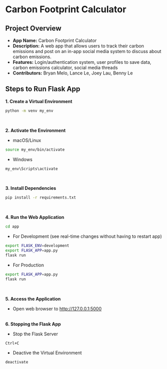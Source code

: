 # Carbon Footprint Calculator

## Project Overview
- **App Name:** Carbon Footprint Calculator
- **Description:** A web app that allows users to track their carbon emissions and post on an in-app social media system to discuss about carbon emissions.
- **Features:** Login/authentication system, user profiles to save data, carbon emissions calculator, social media threads
- **Contributors:** Bryan Melo, Lance Le, Joey Lau, Benny Le

## Steps to Run Flask App

**1. Create a Virtual Environment**
```bash
python -m venv my_env
```
<br>

**2. Activate the Environment**
- macOS/Linux
```bash
source my_env/bin/activate
```
- Windows
```bash
my_env\Scripts\activate
```
<br>

**3. Install Dependencies**
```bash
pip install -r requirements.txt
```
<br>
 
**4. Run the Web Application**
```bash
cd app
```

- For Development (see real-time changes without having to restart app)
```bash
export FLASK_ENV=development
export FLASK_APP=app.py     
flask run
```

- For Production
```bash
export FLASK_APP=app.py
flask run
```
 <br>

**5. Access the Application**
- Open web browser to http://127.0.0.1:5000
<br> <br>

**6. Stopping the Flask App**
- Stop the Flask Server
```bash
Ctrl+C
```

- Deactive the Virtual Environment
```bash
deactivate
```
<br>
